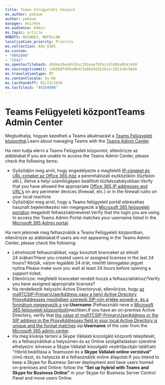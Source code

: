 ```yaml
---
title: Teams Felügyeleti központ
ms.author: pebaum
author: pebaum
manager: mnirkhe
ms.audience: Admin
ms.topic: article
ROBOTS: NOINDEX, NOFOLLOW
localization_priority: Priority
ms.collection: Adm_O365
ms.custom:
- "9002890"
- "5542"
ms.openlocfilehash: d504a26ee6532ec291eae797b1c81d86a05414b0
ms.sourcegitcommit: c46b8df485edbd13e8bb4d1b2ba1c2821ddc9da0
ms.translationtype: MT
ms.contentlocale: hu-HU
ms.lasthandoff: 05/23/2020
ms.locfileid: "44354090"
---
```

# <a name="teams-admin-center"></a><span data-ttu-id="92a6a-102">Teams Felügyeleti központ</span><span class="sxs-lookup"><span data-stu-id="92a6a-102">Teams Admin Center</span></span>

<span data-ttu-id="92a6a-103">Megtudhatja, hogyan kezelheti a Teams alkalmazást a [Teams Felügyeleti központtal](https://docs.microsoft.com/microsoftteams/manage-teams-skypeforbusiness-admin-center).</span><span class="sxs-lookup"><span data-stu-id="92a6a-103">Learn about managing Teams with the [Teams Admin Center](https://docs.microsoft.com/microsoftteams/manage-teams-skypeforbusiness-admin-center).</span></span>

<span data-ttu-id="92a6a-104">Ha nem tudja elérni a Teams Felügyeleti központot, ellenőrizze az alábbiakat:</span><span class="sxs-lookup"><span data-stu-id="92a6a-104">If you are unable to access the Teams Admin Center, please check the following items:</span></span>

- <span data-ttu-id="92a6a-105">Győződjön meg arról, hogy engedélyezte a megfelelő [IP-címeket és URL-címeket az Office 365-höz](https://docs.microsoft.com/Office365/Enterprise/office-365-ip-web-service) a peremhálózati eszközökön (tűzfalon stb.), illetve a helyi számítógépen beállított tűzfalszabályokban.</span><span class="sxs-lookup"><span data-stu-id="92a6a-105">Verify that you have allowed the appropriate [Office 365 IP addresses and URL's](https://docs.microsoft.com/Office365/Enterprise/office-365-ip-web-service) on any perimeter devices (firewall, etc.) or in the firewall rules on your local machine.</span></span>
- <span data-ttu-id="92a6a-106">Győződjön meg arról, hogy a Teams felügyeleti portál eléréséhez használt bejelentkezési név megegyezik a [Microsoft 365 felügyeleti portálon](https://admin.microsoft.com/Adminportal/Home?source=applauncher#/users) megadott felhasználónevével.</span><span class="sxs-lookup"><span data-stu-id="92a6a-106">Verify that the login you are using to access the Teams Admin Portal matches your username listed in the [Microsoft 365 Admin portal](https://admin.microsoft.com/Adminportal/Home?source=applauncher#/users).</span></span>

<span data-ttu-id="92a6a-107">Ha nem jelennek meg felhasználók a Teams Felügyeleti központban, ellenőrizze az alábbiakat:</span><span class="sxs-lookup"><span data-stu-id="92a6a-107">If users are not appearing in the Teams Admin Center, please check the following:</span></span>

- <span data-ttu-id="92a6a-108">Létrehozott felhasználókat, vagy kiosztott licenceket az elmúlt 24 órában?</span><span class="sxs-lookup"><span data-stu-id="92a6a-108">Have you created users or assigned licenses in the last 24 hours?</span></span> <span data-ttu-id="92a6a-109">Kérjük, várjon legalább 24 órát, mielőtt támogatási jegyet nyitna.</span><span class="sxs-lookup"><span data-stu-id="92a6a-109">Please make sure you wait at least 24 hours before opening a support ticket.</span></span>
- <span data-ttu-id="92a6a-110">Ellenőrizze: megfelelő licenceket rendelt hozzá a felhasználókhoz?</span><span class="sxs-lookup"><span data-stu-id="92a6a-110">Verify you have assigned appropriate licenses?</span></span>
- <span data-ttu-id="92a6a-111">Ha rendelkezik helyszíni Active Directoryval, ellenőrizze, hogy [az msRTCSIP-PrimaryUserAddress vagy a helyi Active Directory ProxyAddresses mezőjében szereplő SIP-cím értéke egyedi-e, és a formátum megegyezik a](https://docs.microsoft.com/skypeforbusiness/troubleshoot/online-configuration/msrtcsip-primaryuseraddress-proxyaddaddress) sip:**Username** (Felhasználó neve a [Microsoft 365 felügyeleti központból)](https://admin.microsoft.com/Adminportal/Home?source=applauncher#/users)mezőben.</span><span class="sxs-lookup"><span data-stu-id="92a6a-111">If you have an on-premise Active Directory, verify that [the value of msRTCSIP-PrimaryUserAddress or the SIP address in the ProxyAddresses field in your local Active Directory is unique and the format matches](https://docs.microsoft.com/skypeforbusiness/troubleshoot/online-configuration/msrtcsip-primaryuseraddress-proxyaddaddress) sip:**Username** of the user from the [Microsoft 365 admin center](https://admin.microsoft.com/Adminportal/Home?source=applauncher#/users).</span></span>
- <span data-ttu-id="92a6a-112">Ha meg kívánja tartani a Skype Vállalati kiszolgáló központi telepítését, és a felhasználókat a helyszínen és az Online szolgáltatásban szeretné elhelyezni: kövesse a Skype Vállalati kiszolgáló vezérlőpultján található "Hibrid beállítása a Teamsszel és a **Skype Vállalati online verzióval"** című részt, és helyezze át a felhasználók online állapotát.</span><span class="sxs-lookup"><span data-stu-id="92a6a-112">If you intend to keep a Skype for Business Server deployment and have users homed on-premises and Online: follow the **"Set up hybrid with Teams and Skype for Business Online"** in your Skype for Business Server Control Panel and move users Online.</span></span>
